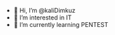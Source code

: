 - 👋 Hi, I’m @kaliDimkuz
- 👀 I’m interested in IT
- 🌱 I’m currently learning PENTEST

<!---
kaliDimkuz/kaliDimkuz is a ✨ special ✨ repository because its `README.md` (this file) appears on your GitHub profile.
You can click the Preview link to take a look at your changes.
--->
